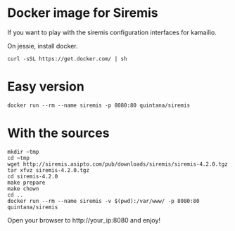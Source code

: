 Docker image for Siremis
========================

If you want to play with the siremis configuration interfaces for kamailio.

On jessie, install docker.

    curl -sSL https://get.docker.com/ | sh    

Easy version
============

    docker run --rm --name siremis -p 8080:80 quintana/siremis

With the sources
================

    mkdir ~tmp
    cd ~tmp
    wget http://siremis.asipto.com/pub/downloads/siremis/siremis-4.2.0.tgz
    tar xfvz siremis-4.2.0.tgz
    cd siremis-4.2.0
    make prepare
    make chown
    cd ..
    docker run --rm --name siremis -v $(pwd):/var/www/ -p 8080:80 quintana/siremis

Open your browser to http://your_ip:8080 and enjoy!
